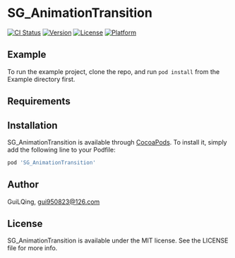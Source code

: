 # SG_AnimationTransition

[![CI Status](https://img.shields.io/travis/GuiLQing/SG_AnimationTransition.svg?style=flat)](https://travis-ci.org/GuiLQing/SG_AnimationTransition)
[![Version](https://img.shields.io/cocoapods/v/SG_AnimationTransition.svg?style=flat)](https://cocoapods.org/pods/SG_AnimationTransition)
[![License](https://img.shields.io/cocoapods/l/SG_AnimationTransition.svg?style=flat)](https://cocoapods.org/pods/SG_AnimationTransition)
[![Platform](https://img.shields.io/cocoapods/p/SG_AnimationTransition.svg?style=flat)](https://cocoapods.org/pods/SG_AnimationTransition)

## Example

To run the example project, clone the repo, and run `pod install` from the Example directory first.

## Requirements

## Installation

SG_AnimationTransition is available through [CocoaPods](https://cocoapods.org). To install
it, simply add the following line to your Podfile:

```ruby
pod 'SG_AnimationTransition'
```

## Author

GuiLQing, gui950823@126.com

## License

SG_AnimationTransition is available under the MIT license. See the LICENSE file for more info.

